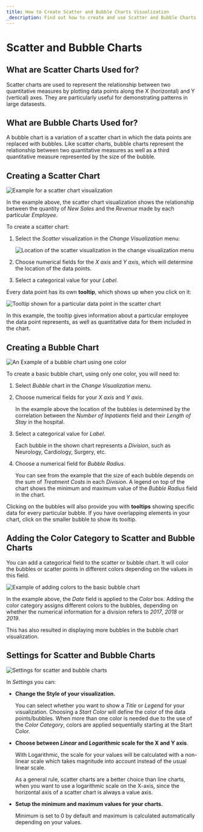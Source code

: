 ```yaml
---
title: How to Create Scatter and Bubble Charts Visualization 
_description: Find out how to create and use Scatter and Bubble Charts visualization in Slingshot Analytics.
---
```


# Scatter and Bubble Charts

## What are Scatter Charts Used for?

Scatter charts are used to represent the relationship between two quantitative measures by plotting data points along the X (horizontal) and Y (vertical) axes. They are particularly useful for demonstrating patterns in large datasests.

## What are Bubble Charts Used for?

A bubble chart is a variation of a scatter chart in which the data points are replaced with bubbles. Like scatter charts, bubble charts represent the relationship between two quantitative measures as well as a third quantitative measure represented by the size of the bubble. 

## Creating a Scatter Chart

<img src="images/scatter-chart-sales-one-color-example.png" alt="Example for a scatter chart visualization" class="responsive-img"/>

In the example above, the scatter chart visualization shows the
relationship between the quantity of *New Sales* and the *Revenue* made
by each particular *Employee*.

To create a scatter chart:

1.  Select the *Scatter* visualization in the *Change Visualization*
    menu:

    <img src="images/scatter-chart-change-visualization-menu.png" alt="Location of the scatter visualization in the change visualization menu" class="responsive-img"/>

2.  Choose numerical fields for the *X axis* and *Y axis*, which will
    determine the location of the data points.

3.  Select a categorical value for your *Label*.

Every data point has its own **tooltip**, which shows up when you click
on it:

<img src="images/scatter-chart-tooltips.png" alt="Tooltip shown for a particular data point in the scatter chart" class="responsive-img"/>

In this example, the tooltip gives information about a particular
employee the data point represents, as well as quantitative data for
them included in the chart.

## Creating a Bubble Chart

<img src="images/bubble-chart-one-color-example.png" alt="An Example of a bubble chart using one color" class="responsive-img"/>

To create a basic bubble chart, using only one color, you will need to:

1.  Select *Bubble* chart in the *Change Visualization* menu.

2.  Choose numerical fields for your *X axis* and *Y axis*.

    In the example above the location of the bubbles is determined by
    the correlation between the *Number of Inpatients* field and their
    *Length of Stay* in the hospital.

3.  Select a categorical value for *Label*.

    Each bubble in the shown chart represents a *Division*, such as
    Neurology, Cardiology, Surgery, etc.

4.  Choose a numerical field for *Bubble Radius*.

    You can see from the example that the size of each bubble depends on
    the sum of *Treatment Costs* in each *Division*. A legend on top of
    the chart shows the minimum and maximum value of the *Bubble Radius*
    field in the chart.

Clicking on the bubbles will also provide you with **tooltips** showing
specific data for every particular bubble. If you have overlapping
elements in your chart, click on the smaller bubble to show its tooltip.

## Adding the Color Category to Scatter and Bubble Charts

You can add a categorical field to the scatter or bubble chart. It will
color the bubbles or scatter points in different colors depending on the
values in this field.

<img src="images/bubble-chart-with-colors-example.png" alt="Example of adding colors to the basic bubble chart" class="responsive-img"/>

In the example above, the *Date* field is applied to the *Color* box.
Adding the color category assigns different colors to the bubbles,
depending on whether the numerical information for a division refers to
*2017*, *2018* or *2019*.

This has also resulted in displaying more bubbles in the bubble chart
visualization.

## Settings for Scatter and Bubble Charts

<img src="images/scatter-bubble-chart-settings.png" alt="Settings for scatter and bubble charts" class="responsive-img"/>

In *Settings* you can:

  - **Change the Style of your visualization.**

    You can select whether you want to show a *Title* or *Legend* for
    your visualization. Choosing a *Start Color* will define the color of the data points/bubbles. When more than one color is needed due to the use of the *Color Category*, colors are applied sequentially starting at the Start Color.

  - **Choose between *Linear* and *Logarithmic* scale for the X and Y axis**.

    With Logarithmic, the scale for your values will be calculated with
    a non-linear scale which takes magnitude into account instead of the
    usual linear scale.

    As a general rule, scatter charts are a better choice than line
    charts, when you want to use a logarithmic scale on the X-axis,
    since the horizontal axis of a scatter chart is always a value axis.

  - **Setup the minimum and maximum values for your charts.**

    Minimum is set to 0 by default and maximum is calculated
    automatically depending on your values.
